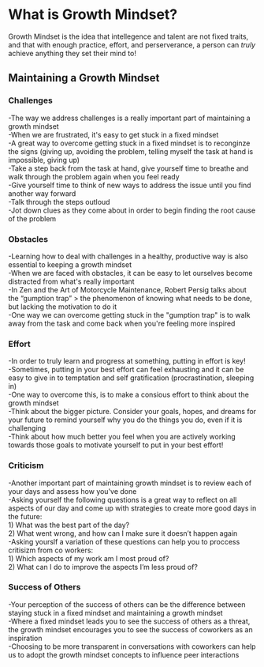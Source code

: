 # What is Growth Mindset?
Growth Mindset is the idea that intellegence and talent are not fixed traits, and that with enough practice, effort, and perserverance, a person can <em>truly</em> achieve anything they set their mind to!

## Maintaining a Growth Mindset


### Challenges
-The way we address challenges is a really important part of maintaining a growth mindset<br>
-When we are frustrated, it's easy to get stuck in a fixed mindset<br>
-A great way to overcome getting stuck in a fixed mindset is to reconginze the signs (giving up, avoiding the problem, telling myself the task at hand is impossible, giving up)<br>
-Take a step back from the task at hand, give yourself time to breathe and walk through the problem again when you feel ready<br>
-Give yourself time to think of new ways to address the issue until you find another way forward<br>
-Talk through the steps outloud<br>
-Jot down clues as they come about in order to begin finding the root cause of the problem<br>

### Obstacles
-Learning how to deal with challenges in a healthy, productive way is also essential to keeping a growth mindset<br>
-When we are faced with obstacles, it can be easy to let ourselves become distracted from what's really important<br>
-In Zen and the Art of Motorcycle Maintenance, Robert Persig talks about the “gumption trap” > the phenomenon of knowing what needs to be done, but lacking the motivation to do it<br>
-One way we can overcome getting stuck in the "gumption trap" is to walk away from the task and come back when you're feeling more inspired<br>

### Effort
-In order to truly learn and progress at something, putting in effort is key!<br>
-Sometimes, putting in your best effort can feel exhausting and it can be easy to give in to temptation and self gratification (procrastination, sleeping in)<br>
-One way to overcome this, is to make a consious effort to think about the growth mindset<br>
-Think about the bigger picture. Consider your goals, hopes, and dreams for your future to remind yourself why you do the things you do, even if it is challenging<br>
-Think about how much better you feel when you are actively working towards those goals to motivate yourself to put in your best effort!<br>

### Criticism 
-Another important part of maintaining growth mindset is to review each of your days and assess how you've done<br>
-Asking yourself the following questions is a great way to reflect on all aspects of our day and come up with strategies to create more good days in the future:<br>
     1) What was the best part of the day?<br>
     2) What went wrong, and how can I make sure it doesn’t happen again<br>
-Asking yourslf a variation of these questions can help you to proccess critisizm from co workers:<br>
     1) Which aspects of my work am I most proud of?<br>
     2) What can I do to improve the aspects I’m less proud of?<br>
     
### Success of Others
-Your perception of the success of others can be the difference between staying stuck in a fixed mindset and maintaining a growth mindset <br>
-Where a fixed mindset leads you to see the success of others as a threat, the growth mindset encourages you to see the success of coworkers as an inspiration <br>
-Choosing to be more transparent in conversations with coworkers can help us to adopt the growth mindset concepts to influence peer interactions <br>
